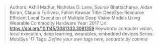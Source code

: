 > Authors: Akhil Mathur, Nicholas D. Lane, Sourav Bhattacharya, Aidan Boran, Claudio Forlivesi, Fahim Kawsar
> Title: DeepEye: Resource Efficient Local Execution of Multiple Deep Vision Models Using Wearable Commodity Hardware
> Year: 2017
> Url: https://doi.org/10.1145/3081333.3081359
> Keywords: computer vision, local execution, deep learning, wearables, embedded devices
> Series: MobiSys '17
> Tags: *Define your own tags here, separate by comma*